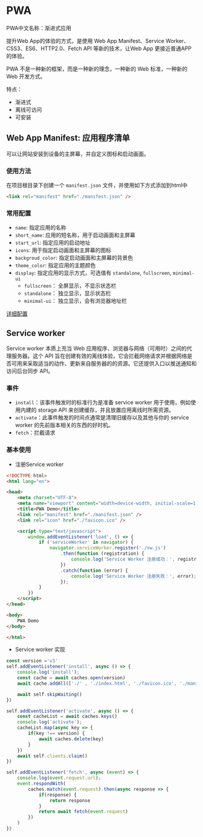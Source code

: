 # PWA

PWA中文名称：渐进式应用

提升Web App的体验的方式，是使用 Web App Manifest、Service Worker、CSS3、ES6、HTTP2.0、Fetch API 等新的技术，让Web App 更接近普通APP的体验。

PWA 不是一种新的框架，而是一种新的理念，一种新的 Web 标准，一种新的 Web 开发方式。

特点：

* 渐进式
* 离线可访问
* 可安装

## Web App Manifest: 应用程序清单

可以让网站安装到设备的主屏幕，并自定义图标和启动画面。

### 使用方法

在项目根目录下创建一个 `manifest.json` 文件，并使用如下方式添加到html中

```html
<link rel="manifest" href="./manifest.json" />
```

### 常用配置

* `name`: 指定应用的名称
* `short_name`: 应用的短名称，用于启动画面和主屏幕
* `start_url`: 指定应用的启动地址
* `icons`: 用于指定启动画面和主屏幕的图标
* `backgroud_color`: 指定启动画面和主屏幕的背景色
* `theme_color`: 指定应用的主题颜色
* `display`: 指定应用的显示方式，可选值有 `standalone`, `fullscreen`, `minimal-ui`
  * `fullscreen`： 全屏显示，不显示状态栏
  * `standalone`： 独立显示，显示状态栏
  * `minimal-ui`： 独立显示，会有浏览器地址栏

[详细配置](https://developer.mozilla.org/en-US/docs/Web/Manifest)

## Service worker

Service worker 本质上充当 Web 应用程序、浏览器与网络（可用时）之间的代理服务器。这个 API 旨在创建有效的离线体验，它会拦截网络请求并根据网络是否可用来采取适当的动作、更新来自服务器的的资源。它还提供入口以推送通知和访问后台同步 API。

### 事件

* `install`：该事件触发时的标准行为是准备 service worker 用于使用，例如使用内建的 storage API 来创建缓存，并且放置应用离线时所需资源。
* `activate`：此事件触发的时间点通常是清理旧缓存以及其他与你的 service worker 的先前版本相关的东西的好时机。
* `fetch`：拦截请求

### 基本使用

* 注册Service worker

```html
<!DOCTYPE html>
<html lang="en">

<head>
    <meta charset="UTF-8">
    <meta name="viewport" content="width=device-width, initial-scale=1.0">
    <title>PWA Demo</title>
    <link rel="manifest" href="./manifest.json" />
    <link rel="icon" href="./favicon.ico" />

    <script type="text/javascript">
        window.addEventListener('load', () => {
            if ('serviceWorker' in navigator) {
                navigator.serviceWorker.register('./sw.js')
                    .then(function (registration) {
                        console.log('Service Worker 注册成功：', registration.scope);
                    })
                    .catch(function (error) {
                        console.log('Service Worker 注册失败：', error);
                    });
            }
        })
    </script>
</head>

<body>
    PWA Demo
</body>

</html>
```

* Service worker 实现

```js
const version ='v3'
self.addEventListener('install', async () => {
    console.log('install');
    const cache = await caches.open(version)
    await cache.addAll(['./' , './index.html', './favicon.ico', './manifest.json'])

    await self.skipWaiting()
})

self.addEventListener('activate', async () => {
    const cacheList = await caches.keys()
    console.log('activate');
    cacheList.map(async key => {
        if(key !== version) {
            await caches.delete(key)
        }
    })
    await self.clients.claim()
})

self.addEventListener('fetch', async (event) => {
    console.log(event.request.url);
    event.respondWith(
        caches.match(event.request).then(async response => {
            if(response) {
                return response
            }
            return await fetch(event.request)
        })
    )
})
```